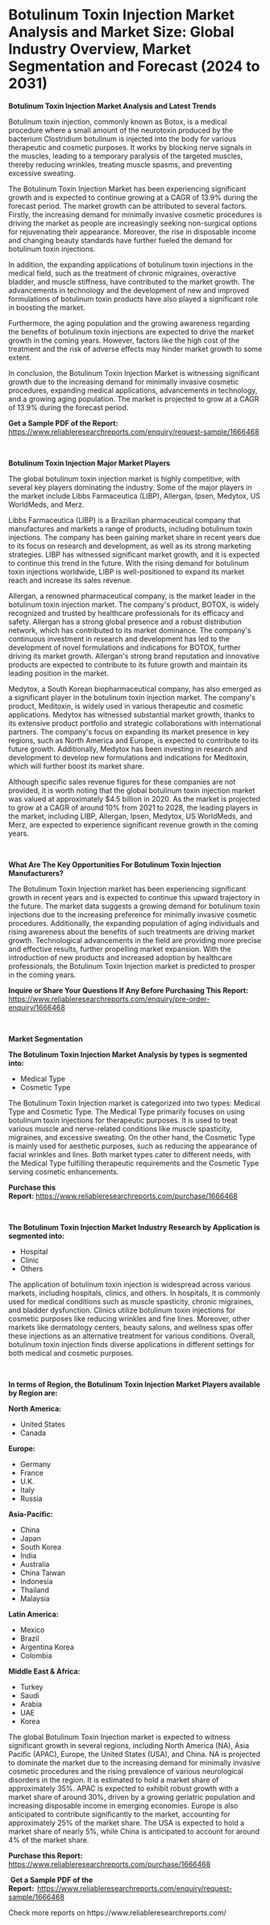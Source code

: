 <p><h1>Botulinum Toxin Injection Market Analysis and Market Size: Global Industry Overview, Market Segmentation and Forecast (2024 to 2031)</h1></p><p><strong>Botulinum Toxin Injection Market Analysis and Latest Trends</strong></p>
<p><p>Botulinum toxin injection, commonly known as Botox, is a medical procedure where a small amount of the neurotoxin produced by the bacterium Clostridium botulinum is injected into the body for various therapeutic and cosmetic purposes. It works by blocking nerve signals in the muscles, leading to a temporary paralysis of the targeted muscles, thereby reducing wrinkles, treating muscle spasms, and preventing excessive sweating.</p><p>The Botulinum Toxin Injection Market has been experiencing significant growth and is expected to continue growing at a CAGR of 13.9% during the forecast period. The market growth can be attributed to several factors. Firstly, the increasing demand for minimally invasive cosmetic procedures is driving the market as people are increasingly seeking non-surgical options for rejuvenating their appearance. Moreover, the rise in disposable income and changing beauty standards have further fueled the demand for botulinum toxin injections.</p><p>In addition, the expanding applications of botulinum toxin injections in the medical field, such as the treatment of chronic migraines, overactive bladder, and muscle stiffness, have contributed to the market growth. The advancements in technology and the development of new and improved formulations of botulinum toxin products have also played a significant role in boosting the market.</p><p>Furthermore, the aging population and the growing awareness regarding the benefits of botulinum toxin injections are expected to drive the market growth in the coming years. However, factors like the high cost of the treatment and the risk of adverse effects may hinder market growth to some extent.</p><p>In conclusion, the Botulinum Toxin Injection Market is witnessing significant growth due to the increasing demand for minimally invasive cosmetic procedures, expanding medical applications, advancements in technology, and a growing aging population. The market is projected to grow at a CAGR of 13.9% during the forecast period.</p></p>
<p><strong>Get a Sample PDF of the Report:&nbsp;</strong> <a href="https://www.reliableresearchreports.com/enquiry/request-sample/1666468">https://www.reliableresearchreports.com/enquiry/request-sample/1666468</a></p>
<p>&nbsp;</p>
<p><strong>Botulinum Toxin Injection Major Market Players</strong></p>
<p><p>The global botulinum toxin injection market is highly competitive, with several key players dominating the industry. Some of the major players in the market include Libbs Farmaceutica (LIBP), Allergan, Ipsen, Medytox, US WorldMeds, and Merz.</p><p>Libbs Farmaceutica (LIBP) is a Brazilian pharmaceutical company that manufactures and markets a range of products, including botulinum toxin injections. The company has been gaining market share in recent years due to its focus on research and development, as well as its strong marketing strategies. LIBP has witnessed significant market growth, and it is expected to continue this trend in the future. With the rising demand for botulinum toxin injections worldwide, LIBP is well-positioned to expand its market reach and increase its sales revenue.</p><p>Allergan, a renowned pharmaceutical company, is the market leader in the botulinum toxin injection market. The company's product, BOTOX, is widely recognized and trusted by healthcare professionals for its efficacy and safety. Allergan has a strong global presence and a robust distribution network, which has contributed to its market dominance. The company's continuous investment in research and development has led to the development of novel formulations and indications for BOTOX, further driving its market growth. Allergan's strong brand reputation and innovative products are expected to contribute to its future growth and maintain its leading position in the market.</p><p>Medytox, a South Korean biopharmaceutical company, has also emerged as a significant player in the botulinum toxin injection market. The company's product, Meditoxin, is widely used in various therapeutic and cosmetic applications. Medytox has witnessed substantial market growth, thanks to its extensive product portfolio and strategic collaborations with international partners. The company's focus on expanding its market presence in key regions, such as North America and Europe, is expected to contribute to its future growth. Additionally, Medytox has been investing in research and development to develop new formulations and indications for Meditoxin, which will further boost its market share.</p><p>Although specific sales revenue figures for these companies are not provided, it is worth noting that the global botulinum toxin injection market was valued at approximately $4.5 billion in 2020. As the market is projected to grow at a CAGR of around 10% from 2021 to 2028, the leading players in the market, including LIBP, Allergan, Ipsen, Medytox, US WorldMeds, and Merz, are expected to experience significant revenue growth in the coming years.</p></p>
<p>&nbsp;</p>
<p><strong>What Are The Key Opportunities For Botulinum Toxin Injection Manufacturers?</strong></p>
<p><p>The Botulinum Toxin Injection market has been experiencing significant growth in recent years and is expected to continue this upward trajectory in the future. The market data suggests a growing demand for botulinum toxin injections due to the increasing preference for minimally invasive cosmetic procedures. Additionally, the expanding population of aging individuals and rising awareness about the benefits of such treatments are driving market growth. Technological advancements in the field are providing more precise and effective results, further propelling market expansion. With the introduction of new products and increased adoption by healthcare professionals, the Botulinum Toxin Injection market is predicted to prosper in the coming years.</p></p>
<p><strong>Inquire or Share Your Questions If Any Before Purchasing This Report:</strong> <a href="https://www.reliableresearchreports.com/enquiry/pre-order-enquiry/1666468">https://www.reliableresearchreports.com/enquiry/pre-order-enquiry/1666468</a></p>
<p>&nbsp;</p>
<p><strong>Market Segmentation</strong></p>
<p><strong>The Botulinum Toxin Injection Market Analysis by types is segmented into:</strong></p>
<p><ul><li>Medical Type</li><li>Cosmetic Type</li></ul></p>
<p><p>The Botulinum Toxin Injection market is categorized into two types: Medical Type and Cosmetic Type. The Medical Type primarily focuses on using botulinum toxin injections for therapeutic purposes. It is used to treat various muscle and nerve-related conditions like muscle spasticity, migraines, and excessive sweating. On the other hand, the Cosmetic Type is mainly used for aesthetic purposes, such as reducing the appearance of facial wrinkles and lines. Both market types cater to different needs, with the Medical Type fulfilling therapeutic requirements and the Cosmetic Type serving cosmetic enhancements.</p></p>
<p><strong>Purchase this Report:&nbsp;</strong><a href="https://www.reliableresearchreports.com/purchase/1666468">https://www.reliableresearchreports.com/purchase/1666468</a></p>
<p>&nbsp;</p>
<p><strong>The Botulinum Toxin Injection Market Industry Research by Application is segmented into:</strong></p>
<p><ul><li>Hospital</li><li>Clinic</li><li>Others</li></ul></p>
<p><p>The application of botulinum toxin injection is widespread across various markets, including hospitals, clinics, and others. In hospitals, it is commonly used for medical conditions such as muscle spasticity, chronic migraines, and bladder dysfunction. Clinics utilize botulinum toxin injections for cosmetic purposes like reducing wrinkles and fine lines. Moreover, other markets like dermatology centers, beauty salons, and wellness spas offer these injections as an alternative treatment for various conditions. Overall, botulinum toxin injection finds diverse applications in different settings for both medical and cosmetic purposes.</p></p>
<p>&nbsp;</p>
<p><strong>In terms of Region, the Botulinum Toxin Injection Market Players available by Region are:</strong></p>
<p>
    <p> <strong> North America: </strong>
        <ul>
            <li>United States</li>
            <li>Canada</li>
        </ul>
        </p> 
    <p> <strong> Europe: </strong>
        <ul>
            <li>Germany</li>
            <li>France</li>
            <li>U.K.</li>
            <li>Italy</li>
            <li>Russia</li>
        </ul>
        </p> 
    <p> <strong> Asia-Pacific: </strong>
        <ul>
            <li>China</li>
            <li>Japan</li>
            <li>South Korea</li>
            <li>India</li>
            <li>Australia</li>
            <li>China Taiwan</li>
            <li>Indonesia</li>
            <li>Thailand</li>
            <li>Malaysia</li>
        </ul>
        </p> 
    <p> <strong> Latin America: </strong>
        <ul>
            <li>Mexico</li>
            <li>Brazil</li>
            <li>Argentina Korea</li>
            <li>Colombia</li>
        </ul>
        </p> 
    <p> <strong> Middle East & Africa: </strong>
        <ul>
            <li>Turkey</li>
            <li>Saudi</li>
            <li>Arabia</li>
            <li>UAE</li>
            <li>Korea</li>
        </ul>
    </p>
    </p>
<p><p>The global Botulinum Toxin Injection market is expected to witness significant growth in several regions, including North America (NA), Asia Pacific (APAC), Europe, the United States (USA), and China. NA is projected to dominate the market due to the increasing demand for minimally invasive cosmetic procedures and the rising prevalence of various neurological disorders in the region. It is estimated to hold a market share of approximately 35%. APAC is expected to exhibit robust growth with a market share of around 30%, driven by a growing geriatric population and increasing disposable income in emerging economies. Europe is also anticipated to contribute significantly to the market, accounting for approximately 25% of the market share. The USA is expected to hold a market share of nearly 5%, while China is anticipated to account for around 4% of the market share.</p></p>
<p><strong>Purchase this Report: </strong><a href="https://www.reliableresearchreports.com/purchase/1666468">https://www.reliableresearchreports.com/purchase/1666468</a></p>
<p>&nbsp;<strong>Get a Sample PDF of the Report:&nbsp;&nbsp;</strong><a href="https://www.reliableresearchreports.com/enquiry/request-sample/1666468">https://www.reliableresearchreports.com/enquiry/request-sample/1666468</a></p>
<p><strong></strong></p>
<p>Check more reports on https://www.reliableresearchreports.com/</p>